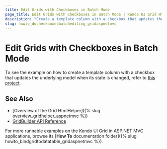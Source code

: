 ```yaml
---
title: Edit Grids with Checkboxes in Batch Mode
page_title: Edit Grids with Checkboxes in Batch Mode | Kendo UI Grid HtmlHelper
description: "Create a template column with а checkbox that updates the underlying model when its state is changed in a Kendo UI Grid in ASP.NET MVC applications."
slug: howto_docheckboxesbatchediting_gridaspnetmvc
---
```


# Edit Grids with Checkboxes in Batch Mode

To see the example on how to create a template column with а checkbox that updates the underlying model when its state is changed, refer to [this project](https://github.com/telerik/ui-for-aspnet-mvc-examples/tree/master/grid/checkboxes-batch-editing).

## See Also

* [Overview of the Grid HtmlHelper]({% slug overview_gridhelper_aspnetmvc %})
* [GridBuilder API Reference](/api/aspnet-mvc/Kendo.Mvc.UI.Fluent/AutoCompleteBuilder)

For more runnable examples on the Kendo UI Grid in ASP.NET MVC applications, browse its [**How To** documentation folder]({% slug howto_bindgridtodatatable_gridaspnetmvc %}).
